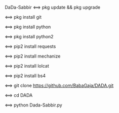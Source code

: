 DaDa-Sabbir 
<==> pkg update && pkg upgrade

<==> pkg install git

<==> pkg install python

<==> pkg install python2

<==> pip2 install requests

<==> pip2 install mechanize

<==> pip2 install lolcat

<==> pip2 install bs4

<==> git clone https://github.com/BabaGaja/DADA.git

<==> cd DADA

<==> python Dada-Sabbir.py




